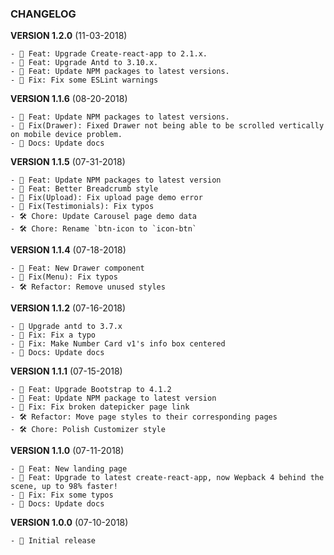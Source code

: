 ### CHANGELOG

**VERSION 1.2.0** (11-03-2018)

    - 🌟 Feat: Upgrade Create-react-app to 2.1.x.
    - 🌟 Feat: Upgrade Antd to 3.10.x.
    - 🌟 Feat: Update NPM packages to latest versions.
    - 🐞 Fix: Fix some ESLint warnings

**VERSION 1.1.6** (08-20-2018)

    - 🌟 Feat: Update NPM packages to latest versions.
    - 🐞 Fix(Drawer): Fixed Drawer not being able to be scrolled vertically on mobile device problem.
    - 📖 Docs: Update docs

**VERSION 1.1.5** (07-31-2018)

    - 🌟 Feat: Update NPM packages to latest version
    - 🌟 Feat: Better Breadcrumb style
    - 🐞 Fix(Upload): Fix upload page demo error
    - 🐞 Fix(Testimonials): Fix typos
    - 🛠 Chore: Update Carousel page demo data
    - 🛠 Chore: Rename `btn-icon to `icon-btn`

**VERSION 1.1.4** (07-18-2018)

    - 🌟 Feat: New Drawer component
    - 🐞 Fix(Menu): Fix typos
    - 🛠 Refactor: Remove unused styles

**VERSION 1.1.2** (07-16-2018)

    - 🌟 Upgrade antd to 3.7.x
    - 🐞 Fix: Fix a typo
    - 🐞 Fix: Make Number Card v1's info box centered
    - 📖 Docs: Update docs

**VERSION 1.1.1** (07-15-2018)

    - 🌟 Feat: Upgrade Bootstrap to 4.1.2
    - 🌟 Feat: Update NPM package to latest version
    - 🐞 Fix: Fix broken datepicker page link
    - 🛠 Refactor: Move page styles to their corresponding pages
    - 🛠 Chore: Polish Customizer style

**VERSION 1.1.0** (07-11-2018)

    - 🌟 Feat: New landing page
    - 🌟 Feat: Upgrade to latest create-react-app, now Wepback 4 behind the scene, up to 98% faster! 
    - 🐞 Fix: Fix some typos
    - 📖 Docs: Update docs

**VERSION 1.0.0** (07-10-2018)

    - 👻 Initial release
